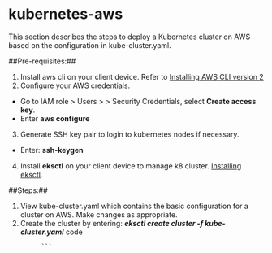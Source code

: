 # kubernetes-aws
This section describes the steps to deploy a Kubernetes cluster on AWS based on the configuration in kube-cluster.yaml.

##Pre-requisites:##
1. Install aws cli on your client device. Refer to [Installing AWS CLI version 2](https://docs.aws.amazon.com/cli/latest/userguide/install-cliv2.html)
2. Configure your AWS credentials.
  * Go to IAM role > Users > <User> > Security Credentials, select **Create access key**.
  * Enter **aws configure**
3. Generate SSH key pair to login to kubernetes nodes if necessary.
  * Enter: **ssh-keygen**
4. Install **eksctl** on your client device to manage k8 cluster. [Installing eksctl](https://docs.aws.amazon.com/eks/latest/userguide/eksctl.html).

##Steps:##
1. View kube-cluster.yaml which contains the basic configuration for a cluster on AWS. Make changes as appropriate.
2. Create the cluster by entering:
***eksctl create cluster -f kube-cluster.yaml***
code

```javascripttesting oneee two three
         ```
